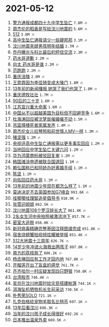 # 2021-05-12

1. [警方通报成都四十九中学生坠亡](https://s.weibo.com/weibo?q=%23%E8%AD%A6%E6%96%B9%E9%80%9A%E6%8A%A5%E6%88%90%E9%83%BD%E5%9B%9B%E5%8D%81%E4%B9%9D%E4%B8%AD%E5%AD%A6%E7%94%9F%E5%9D%A0%E4%BA%A1%23&Refer=top) `7.8M 🔥`
1. [周杰伦的稻香是写给汶川地震的](https://s.weibo.com/weibo?q=%23%E5%91%A8%E6%9D%B0%E4%BC%A6%E7%9A%84%E7%A8%BB%E9%A6%99%E6%98%AF%E5%86%99%E7%BB%99%E6%B1%B6%E5%B7%9D%E5%9C%B0%E9%9C%87%E7%9A%84%23&Refer=top) `5.6M 🔥`
1. [512](https://s.weibo.com/weibo?q=%23512%23&Refer=top) `3.8M 🔥`
1. [高中生坠亡通报请少一些硬邦邦](https://s.weibo.com/weibo?q=%23%E9%AB%98%E4%B8%AD%E7%94%9F%E5%9D%A0%E4%BA%A1%E9%80%9A%E6%8A%A5%E8%AF%B7%E5%B0%91%E4%B8%80%E4%BA%9B%E7%A1%AC%E9%82%A6%E9%82%A6%23&Refer=top) `3.1M 🔥`
1. [汶川地震夹缝男孩明年结婚](https://s.weibo.com/weibo?q=%23%E6%B1%B6%E5%B7%9D%E5%9C%B0%E9%9C%87%E5%A4%B9%E7%BC%9D%E7%94%B7%E5%AD%A9%E6%98%8E%E5%B9%B4%E7%BB%93%E5%A9%9A%23&Refer=top) `2.7M 🔥`
1. [乔丹曝光与科比最后的短信交流](https://s.weibo.com/weibo?q=%23%E4%B9%94%E4%B8%B9%E6%9B%9D%E5%85%89%E4%B8%8E%E7%A7%91%E6%AF%94%E6%9C%80%E5%90%8E%E7%9A%84%E7%9F%AD%E4%BF%A1%E4%BA%A4%E6%B5%81%23&Refer=top) `2.3M 🔥`
1. [药水哥道歉](https://s.weibo.com/weibo?q=%23%E8%8D%AF%E6%B0%B4%E5%93%A5%E9%81%93%E6%AD%89%23&Refer=top) `2.2M 🔥`
1. [向太 药水哥是谁](https://s.weibo.com/weibo?q=%E5%90%91%E5%A4%AA%20%E8%8D%AF%E6%B0%B4%E5%93%A5%E6%98%AF%E8%B0%81&Refer=top) `2.2M 🔥`
1. [范跑跑](https://s.weibo.com/weibo?q=%E8%8C%83%E8%B7%91%E8%B7%91&Refer=top) `2.2M 🔥`
1. [重庆涪陵](https://s.weibo.com/weibo?q=%E9%87%8D%E5%BA%86%E6%B6%AA%E9%99%B5&Refer=top) `2.0M 🔥`
1. [王霏霏因为李佳琦变成大嗓门](https://s.weibo.com/weibo?q=%23%E7%8E%8B%E9%9C%8F%E9%9C%8F%E5%9B%A0%E4%B8%BA%E6%9D%8E%E4%BD%B3%E7%90%A6%E5%8F%98%E6%88%90%E5%A4%A7%E5%97%93%E9%97%A8%23&Refer=top) `1.8M 🔥`
1. [13年前的新闻播报 她哭了我们也哭了](https://s.weibo.com/weibo?q=13%E5%B9%B4%E5%89%8D%E7%9A%84%E6%96%B0%E9%97%BB%E6%92%AD%E6%8A%A5%20%E5%A5%B9%E5%93%AD%E4%BA%86%E6%88%91%E4%BB%AC%E4%B9%9F%E5%93%AD%E4%BA%86&Refer=top) `1.8M 🔥`
1. [重庆德牧壮壮](https://s.weibo.com/weibo?q=%E9%87%8D%E5%BA%86%E5%BE%B7%E7%89%A7%E5%A3%AE%E5%A3%AE&Refer=top) `1.7M 🔥`
1. [90后的三十岁](https://s.weibo.com/weibo?q=%2390%E5%90%8E%E7%9A%84%E4%B8%89%E5%8D%81%E5%B2%81%23&Refer=top) `1.6M 🔥`
1. [江苏宜兴重大命案](https://s.weibo.com/weibo?q=%23%E6%B1%9F%E8%8B%8F%E5%AE%9C%E5%85%B4%E9%87%8D%E5%A4%A7%E5%91%BD%E6%A1%88%23&Refer=top) `1.6M 🔥`
1. [中国从不以超越美国为目标但不回避竞争](https://s.weibo.com/weibo?q=%23%E4%B8%AD%E5%9B%BD%E4%BB%8E%E4%B8%8D%E4%BB%A5%E8%B6%85%E8%B6%8A%E7%BE%8E%E5%9B%BD%E4%B8%BA%E7%9B%AE%E6%A0%87%E4%BD%86%E4%B8%8D%E5%9B%9E%E9%81%BF%E7%AB%9E%E4%BA%89%23&Refer=top) `1.6M 🔥`
1. [杜海涛回应被沈梦辰催婚催不动](https://s.weibo.com/weibo?q=%23%E6%9D%9C%E6%B5%B7%E6%B6%9B%E5%9B%9E%E5%BA%94%E8%A2%AB%E6%B2%88%E6%A2%A6%E8%BE%B0%E5%82%AC%E5%A9%9A%E5%82%AC%E4%B8%8D%E5%8A%A8%23&Refer=top) `1.5M 🔥`
1. [吊篮撞楼死者家属发声](https://s.weibo.com/weibo?q=%23%E5%90%8A%E7%AF%AE%E6%92%9E%E6%A5%BC%E6%AD%BB%E8%80%85%E5%AE%B6%E5%B1%9E%E5%8F%91%E5%A3%B0%23&Refer=top) `1.4M 🔥`
1. [周杰伦女儿拉琴照和前世情人MV一样](https://s.weibo.com/weibo?q=%23%E5%91%A8%E6%9D%B0%E4%BC%A6%E5%A5%B3%E5%84%BF%E6%8B%89%E7%90%B4%E7%85%A7%E5%92%8C%E5%89%8D%E4%B8%96%E6%83%85%E4%BA%BAMV%E4%B8%80%E6%A0%B7%23&Refer=top) `1.3M 🔥`
1. [猪坚强](https://s.weibo.com/weibo?q=%23%E7%8C%AA%E5%9D%9A%E5%BC%BA%23&Refer=top) `1.2M 🔥`
1. [央视评高中生坠亡通报需以更多事实回应](https://s.weibo.com/weibo?q=%23%E5%A4%AE%E8%A7%86%E8%AF%84%E9%AB%98%E4%B8%AD%E7%94%9F%E5%9D%A0%E4%BA%A1%E9%80%9A%E6%8A%A5%E9%9C%80%E4%BB%A5%E6%9B%B4%E5%A4%9A%E4%BA%8B%E5%AE%9E%E5%9B%9E%E5%BA%94%23&Refer=top) `1.2M 🔥`
1. [当地回应中学生坠亡关键六问](https://s.weibo.com/weibo?q=%23%E5%BD%93%E5%9C%B0%E5%9B%9E%E5%BA%94%E4%B8%AD%E5%AD%A6%E7%94%9F%E5%9D%A0%E4%BA%A1%E5%85%B3%E9%94%AE%E5%85%AD%E9%97%AE%23&Refer=top) `1.2M 🔥`
1. [华为鸿蒙商标被驳回复审](https://s.weibo.com/weibo?q=%E5%8D%8E%E4%B8%BA%E9%B8%BF%E8%92%99%E5%95%86%E6%A0%87%E8%A2%AB%E9%A9%B3%E5%9B%9E%E5%A4%8D%E5%AE%A1&Refer=top) `1.2M 🔥`
1. [韩国滩涂申遗被联合国退回](https://s.weibo.com/weibo?q=%E9%9F%A9%E5%9B%BD%E6%BB%A9%E6%B6%82%E7%94%B3%E9%81%97%E8%A2%AB%E8%81%94%E5%90%88%E5%9B%BD%E9%80%80%E5%9B%9E&Refer=top) `1.1M 🔥`
1. [赖弘国称已和阿娇办好离婚手续](https://s.weibo.com/weibo?q=%23%E8%B5%96%E5%BC%98%E5%9B%BD%E7%A7%B0%E5%B7%B2%E5%92%8C%E9%98%BF%E5%A8%87%E5%8A%9E%E5%A5%BD%E7%A6%BB%E5%A9%9A%E6%89%8B%E7%BB%AD%23&Refer=top) `1.1M 🔥`
1. [陈坚](https://s.weibo.com/weibo?q=%E9%99%88%E5%9D%9A&Refer=top) `1.1M 🔥`
1. [向佐回应药水哥](https://s.weibo.com/weibo?q=%23%E5%90%91%E4%BD%90%E5%9B%9E%E5%BA%94%E8%8D%AF%E6%B0%B4%E5%93%A5%23&Refer=top) `1.1M 🔥`
1. [13年前的地震少年现在都怎么样了](https://s.weibo.com/weibo?q=%2313%E5%B9%B4%E5%89%8D%E7%9A%84%E5%9C%B0%E9%9C%87%E5%B0%91%E5%B9%B4%E7%8E%B0%E5%9C%A8%E9%83%BD%E6%80%8E%E4%B9%88%E6%A0%B7%E4%BA%86%23&Refer=top) `1.1M 🔥`
1. [莫迪决定不去英国参加G7峰会](https://s.weibo.com/weibo?q=%23%E8%8E%AB%E8%BF%AA%E5%86%B3%E5%AE%9A%E4%B8%8D%E5%8E%BB%E8%8B%B1%E5%9B%BD%E5%8F%82%E5%8A%A0G7%E5%B3%B0%E4%BC%9A%23&Refer=top) `993.6K 🔥`
1. [哇唧唧哇理智追星倡导书](https://s.weibo.com/weibo?q=%23%E5%93%87%E5%94%A7%E5%94%A7%E5%93%87%E7%90%86%E6%99%BA%E8%BF%BD%E6%98%9F%E5%80%A1%E5%AF%BC%E4%B9%A6%23&Refer=top) `910.9K 🔥`
1. [张雪迎姐姐](https://s.weibo.com/weibo?q=%23%E5%BC%A0%E9%9B%AA%E8%BF%8E%E5%A7%90%E5%A7%90%23&Refer=top) `862.5K 🔥`
1. [汶川地震108个罗汉娃长大了](https://s.weibo.com/weibo?q=%E6%B1%B6%E5%B7%9D%E5%9C%B0%E9%9C%87108%E4%B8%AA%E7%BD%97%E6%B1%89%E5%A8%83%E9%95%BF%E5%A4%A7%E4%BA%86&Refer=top) `861.4K 🔥`
1. [2名女生河中央拍照被激流冲下](https://s.weibo.com/weibo?q=%232%E5%90%8D%E5%A5%B3%E7%94%9F%E6%B2%B3%E4%B8%AD%E5%A4%AE%E6%8B%8D%E7%85%A7%E8%A2%AB%E6%BF%80%E6%B5%81%E5%86%B2%E4%B8%8B%23&Refer=top) `857.7K 🔥`
1. [密室大逃脱](https://s.weibo.com/weibo?q=%E5%AF%86%E5%AE%A4%E5%A4%A7%E9%80%83%E8%84%B1&Refer=top) `856.0K 🔥`
1. [新冠病毒精确完整基因注释图谱完成](https://s.weibo.com/weibo?q=%E6%96%B0%E5%86%A0%E7%97%85%E6%AF%92%E7%B2%BE%E7%A1%AE%E5%AE%8C%E6%95%B4%E5%9F%BA%E5%9B%A0%E6%B3%A8%E9%87%8A%E5%9B%BE%E8%B0%B1%E5%AE%8C%E6%88%90&Refer=top) `851.8K 🔥`
1. [宿舍烧螃蟹拍视频炫耀被举报](https://s.weibo.com/weibo?q=%E5%AE%BF%E8%88%8D%E7%83%A7%E8%9E%83%E8%9F%B9%E6%8B%8D%E8%A7%86%E9%A2%91%E7%82%AB%E8%80%80%E8%A2%AB%E4%B8%BE%E6%8A%A5&Refer=top) `851.4K 🔥`
1. [512大地震十三周年](https://s.weibo.com/weibo?q=%23512%E5%A4%A7%E5%9C%B0%E9%9C%87%E5%8D%81%E4%B8%89%E5%91%A8%E5%B9%B4%23&Refer=top) `826.7K 🔥`
1. [14岁少年冲进火海救出两孩子](https://s.weibo.com/weibo?q=14%E5%B2%81%E5%B0%91%E5%B9%B4%E5%86%B2%E8%BF%9B%E7%81%AB%E6%B5%B7%E6%95%91%E5%87%BA%E4%B8%A4%E5%AD%A9%E5%AD%90&Refer=top) `807.0K 🔥`
1. [南方的荔枝熟了](https://s.weibo.com/weibo?q=%23%E5%8D%97%E6%96%B9%E7%9A%84%E8%8D%94%E6%9E%9D%E7%86%9F%E4%BA%86%23&Refer=top) `806.2K 🔥`
1. [杨丞琳回应有工作才回内地](https://s.weibo.com/weibo?q=%23%E6%9D%A8%E4%B8%9E%E7%90%B3%E5%9B%9E%E5%BA%94%E6%9C%89%E5%B7%A5%E4%BD%9C%E6%89%8D%E5%9B%9E%E5%86%85%E5%9C%B0%23&Refer=top) `767.0K 🔥`
1. [开榴莲开出了盲盒的感觉](https://s.weibo.com/weibo?q=%23%E5%BC%80%E6%A6%B4%E8%8E%B2%E5%BC%80%E5%87%BA%E4%BA%86%E7%9B%B2%E7%9B%92%E7%9A%84%E6%84%9F%E8%A7%89%23&Refer=top) `761.7K 🔥`
1. [齐齐哈尔一村庄疑发现四只野狼](https://s.weibo.com/weibo?q=%E9%BD%90%E9%BD%90%E5%93%88%E5%B0%94%E4%B8%80%E6%9D%91%E5%BA%84%E7%96%91%E5%8F%91%E7%8E%B0%E5%9B%9B%E5%8F%AA%E9%87%8E%E7%8B%BC&Refer=top) `750.0K 🔥`
1. [台湾股市](https://s.weibo.com/weibo?q=%E5%8F%B0%E6%B9%BE%E8%82%A1%E5%B8%82&Refer=top) `746.4K 🔥`
1. [吴京在汶川地震时给灾民搭建帐篷](https://s.weibo.com/weibo?q=%23%E5%90%B4%E4%BA%AC%E5%9C%A8%E6%B1%B6%E5%B7%9D%E5%9C%B0%E9%9C%87%E6%97%B6%E7%BB%99%E7%81%BE%E6%B0%91%E6%90%AD%E5%BB%BA%E5%B8%90%E7%AF%B7%23&Refer=top) `744.1K 🔥`
1. [洱海坠机牺牲机长生前采访](https://s.weibo.com/weibo?q=%E6%B4%B1%E6%B5%B7%E5%9D%A0%E6%9C%BA%E7%89%BA%E7%89%B2%E6%9C%BA%E9%95%BF%E7%94%9F%E5%89%8D%E9%87%87%E8%AE%BF&Refer=top) `730.5K 🔥`
1. [朴秀荣SOLO](https://s.weibo.com/weibo?q=%23%E6%9C%B4%E7%A7%80%E8%8D%A3SOLO%23&Refer=top) `721.1K 🔥`
1. [扎克伯格给宠物羊取名比特币](https://s.weibo.com/weibo?q=%E6%89%8E%E5%85%8B%E4%BC%AF%E6%A0%BC%E7%BB%99%E5%AE%A0%E7%89%A9%E7%BE%8A%E5%8F%96%E5%90%8D%E6%AF%94%E7%89%B9%E5%B8%81&Refer=top) `697.1K 🔥`
1. [13年后看汶川](https://s.weibo.com/weibo?q=%2313%E5%B9%B4%E5%90%8E%E7%9C%8B%E6%B1%B6%E5%B7%9D%23&Refer=top) `696.3K 🔥`
1. [当年的汶川孩子成长得很好](https://s.weibo.com/weibo?q=%23%E5%BD%93%E5%B9%B4%E7%9A%84%E6%B1%B6%E5%B7%9D%E5%AD%A9%E5%AD%90%E6%88%90%E9%95%BF%E5%BE%97%E5%BE%88%E5%A5%BD%23&Refer=top) `692.2K 🔥`
1. [日本推出温泉外卖](https://s.weibo.com/weibo?q=%23%E6%97%A5%E6%9C%AC%E6%8E%A8%E5%87%BA%E6%B8%A9%E6%B3%89%E5%A4%96%E5%8D%96%23&Refer=top) `669.5K 🔥`
